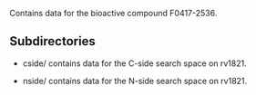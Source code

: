 Contains data for the bioactive compound F0417-2536.

## Subdirectories

- cside/ contains data for the C-side search space on rv1821.

- nside/ contains data for the N-side search space on rv1821.

